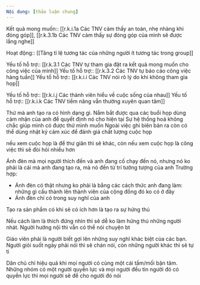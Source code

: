 ```yaml
---
Nội dung: [thảo luận chung]
---
```


Kết quả mong muốn:: [[r.k.i.1a Các TNV cảm thấy an toàn, nhẹ nhàng khi đóng góp]], [[r.k.3.1b Các TNV cảm thấy sự đóng góp của mình sẽ được lắng nghe]]

Hoạt động:: [[Tăng tỉ lệ tương tác của những người ít tương tác trong group]] 

Yếu tố hỗ trợ:: [[r.k.3.1 Các TNV tự tham gia đặt ra kết quả mong muốn cho công việc của mình]]
Yếu tố hỗ trợ:: [[r.k.3.2 Các TNV tự báo cáo công việc hàng tuần]]
Yếu tố hỗ trợ:: [[r.k.i.i Các TNV nói rõ lý do khi không tham gia họp]]

Yếu tố hỗ trợ:: [[r.k.i.j Các thành viên hiểu về cuộc sống của nhau]]
Yếu tố hỗ trợ:: [[r.k.i.k Các TNV tiềm năng vẫn thường xuyên quan tâm]]


Thứ mà anh tạo ra có hình dạng gì. Nắm bắt được qua các buổi họp
dùng cảm nhận của anh để quyết định nó cho hiện tại
Sự hệ thống hoá không chắc giúp mình có được thứ mình muốn
Ngoài việc  ghi biên bản ra còn có thể dùng nhật ký cảm xúc để đánh giá chất lượng cuộc họp

nếu xem cuộc họp là để thư giãn thì sẽ khác, còn nếu xem cuộc họp là công việc thì sẽ đòi hỏi nhiều hơn

Ánh đèn mà mọi người thích đến và anh đang cố chạy đến nó, nhưng nó ko phải là cái mà anh đang tạo ra, mà nó đến từ trí tưởng tượng của anh
Trường hợp:
- Ánh đèn có thật nhưng ko phải là bằng các cách thức anh đang làm: những gì cấu thành lên thành viên của cộng đồng đó ko có ở đây
- Ánh đèn chỉ có trong suy nghĩ của anh


Tạo ra sản phẩm có khi sẽ có ích hơn là tạo ra sự hứng thú



Nếu cách làm là thích đứng nhìn thì sẽ dễ ko làm hứng thú những người nhát. Người hướng nội thì vẫn có thể nói chuyện bt

Giáo viên phải là người biết gợi lên những suy nghĩ khác biệt của các bạn. Người giỏi suốt ngày phải nói thì sẽ chán nói, còn những người khác thì sẽ tự ti

Dân chủ chỉ hiệu quả khi mọi người có cùng một cái tầm/mối bận tâm. Những nhóm có một người quyền lực và mọi người đều tin người đó có quyền lực thì mọi người sẽ để cho người đó nói

